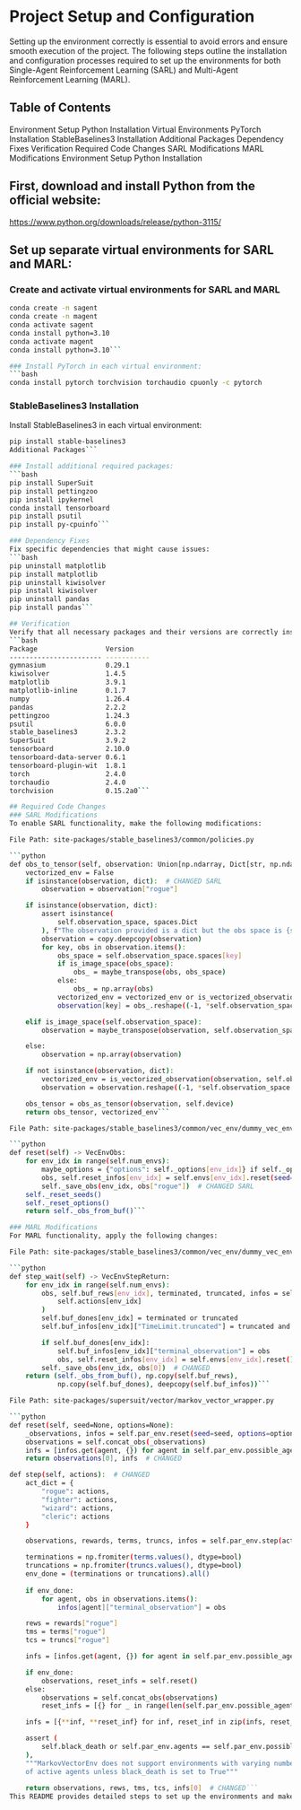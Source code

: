 # Project Setup and Configuration
Setting up the environment correctly is essential to avoid errors and ensure smooth execution of the project. The following steps outline the installation and configuration processes required to set up the environments for both Single-Agent Reinforcement Learning (SARL) and Multi-Agent Reinforcement Learning (MARL).

## Table of Contents
Environment Setup
Python Installation
Virtual Environments
PyTorch Installation
StableBaselines3 Installation
Additional Packages
Dependency Fixes
Verification
Required Code Changes
SARL Modifications
MARL Modifications
Environment Setup
Python Installation

## First, download and install Python from the official website:
https://www.python.org/downloads/release/python-3115/

## Set up separate virtual environments for SARL and MARL:
### Create and activate virtual environments for SARL and MARL
```bash
conda create -n sagent
conda create -n magent
conda activate sagent
conda install python=3.10
conda activate magent
conda install python=3.10```

### Install PyTorch in each virtual environment:
```bash
conda install pytorch torchvision torchaudio cpuonly -c pytorch
```

### StableBaselines3 Installation
Install StableBaselines3 in each virtual environment:
```bash
pip install stable-baselines3
Additional Packages```

### Install additional required packages:
```bash
pip install SuperSuit
pip install pettingzoo
pip install ipykernel
conda install tensorboard
pip install psutil
pip install py-cpuinfo```

### Dependency Fixes
Fix specific dependencies that might cause issues:
```bash
pip uninstall matplotlib
pip install matplotlib
pip uninstall kiwisolver
pip install kiwisolver
pip uninstall pandas
pip install pandas```

## Verification
Verify that all necessary packages and their versions are correctly installed:
```bash
Package                 Version
----------------------- -----------
gymnasium               0.29.1
kiwisolver              1.4.5
matplotlib              3.9.1
matplotlib-inline       0.1.7
numpy                   1.26.4
pandas                  2.2.2
pettingzoo              1.24.3
psutil                  6.0.0
stable_baselines3       2.3.2
SuperSuit               3.9.2
tensorboard             2.10.0
tensorboard-data-server 0.6.1
tensorboard-plugin-wit  1.8.1
torch                   2.4.0
torchaudio              2.4.0
torchvision             0.15.2a0```

## Required Code Changes
### SARL Modifications
To enable SARL functionality, make the following modifications:

File Path: site-packages/stable_baselines3/common/policies.py

```python
def obs_to_tensor(self, observation: Union[np.ndarray, Dict[str, np.ndarray]]) -> Tuple[PyTorchObs, bool]:
    vectorized_env = False
    if isinstance(observation, dict):  # CHANGED SARL
        observation = observation["rogue"]

    if isinstance(observation, dict):
        assert isinstance(
            self.observation_space, spaces.Dict
        ), f"The observation provided is a dict but the obs space is {self.observation_space}"
        observation = copy.deepcopy(observation)
        for key, obs in observation.items():
            obs_space = self.observation_space.spaces[key]
            if is_image_space(obs_space):
                obs_ = maybe_transpose(obs, obs_space)
            else:
                obs_ = np.array(obs)
            vectorized_env = vectorized_env or is_vectorized_observation(obs_, obs_space)
            observation[key] = obs_.reshape((-1, *self.observation_space[key].shape))  # type: ignore[misc]

    elif is_image_space(self.observation_space):
        observation = maybe_transpose(observation, self.observation_space)

    else:
        observation = np.array(observation)

    if not isinstance(observation, dict):
        vectorized_env = is_vectorized_observation(observation, self.observation_space)
        observation = observation.reshape((-1, *self.observation_space.shape))  # type: ignore[misc]

    obs_tensor = obs_as_tensor(observation, self.device)
    return obs_tensor, vectorized_env```

File Path: site-packages/stable_baselines3/common/vec_env/dummy_vec_env.py

```python
def reset(self) -> VecEnvObs:
    for env_idx in range(self.num_envs):
        maybe_options = {"options": self._options[env_idx]} if self._options[env_idx] else {}
        obs, self.reset_infos[env_idx] = self.envs[env_idx].reset(seed=self._seeds[env_idx], **maybe_options)
        self._save_obs(env_idx, obs["rogue"])  # CHANGED SARL
    self._reset_seeds()
    self._reset_options()
    return self._obs_from_buf()```

### MARL Modifications
For MARL functionality, apply the following changes:

File Path: site-packages/stable_baselines3/common/vec_env/dummy_vec_env.py

```python
def step_wait(self) -> VecEnvStepReturn:
    for env_idx in range(self.num_envs):
        obs, self.buf_rews[env_idx], terminated, truncated, infos = self.envs[env_idx].step(
            self.actions[env_idx]
        )
        self.buf_dones[env_idx] = terminated or truncated
        self.buf_infos[env_idx]["TimeLimit.truncated"] = truncated and not terminated

        if self.buf_dones[env_idx]:
            self.buf_infos[env_idx]["terminal_observation"] = obs
            obs, self.reset_infos[env_idx] = self.envs[env_idx].reset()
        self._save_obs(env_idx, obs[0])  # CHANGED
    return (self._obs_from_buf(), np.copy(self.buf_rews), 
            np.copy(self.buf_dones), deepcopy(self.buf_infos))```

File Path: site-packages/supersuit/vector/markov_vector_wrapper.py

```python
def reset(self, seed=None, options=None):
    _observations, infos = self.par_env.reset(seed=seed, options=options)
    observations = self.concat_obs(_observations)
    infs = [infos.get(agent, {}) for agent in self.par_env.possible_agents]
    return observations[0], infs  # CHANGED

def step(self, actions):  # CHANGED
    act_dict = {
        "rogue": actions,
        "fighter": actions,
        "wizard": actions,
        "cleric": actions
    }

    observations, rewards, terms, truncs, infos = self.par_env.step(act_dict)

    terminations = np.fromiter(terms.values(), dtype=bool)
    truncations = np.fromiter(truncs.values(), dtype=bool)
    env_done = (terminations or truncations).all()
    
    if env_done:
        for agent, obs in observations.items():
            infos[agent]["terminal_observation"] = obs

    rews = rewards["rogue"]
    tms = terms["rogue"]
    tcs = truncs["rogue"]

    infs = [infos.get(agent, {}) for agent in self.par_env.possible_agents]

    if env_done:
        observations, reset_infs = self.reset()
    else:
        observations = self.concat_obs(observations)
        reset_infs = [{} for _ in range(len(self.par_env.possible_agents))]

    infs = [{**inf, **reset_inf} for inf, reset_inf in zip(infs, reset_infs)]

    assert (
        self.black_death or self.par_env.agents == self.par_env.possible_agents
    ), 
    """MarkovVectorEnv does not support environments with varying numbers 
    of active agents unless black_death is set to True"""
    
    return observations, rews, tms, tcs, infs[0]  # CHANGED```
This README provides detailed steps to set up the environments and make the necessary code modifications for both SARL and MARL. By following these instructions, you can ensure that your project is properly configured and ready for development or experimentation.
